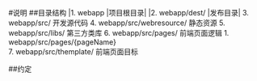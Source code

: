 #说明
##目录结构
|1. webapp |项目根目录|
|2. webapp/dest/ |发布目录|
3. webapp/src/  开发源代码
4. webapp/src/webresource/ 静态资源
5. webapp/src/libs/ 第三方类库
6. webapp/src/pages/ 前端页面逻辑
    1. webapp/src/pages/{pageName}  
7. webapp/src/themplate/ 前端页面目标


##约定
